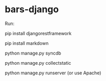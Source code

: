 bars-django
===========
Run:

pip install djangorestframework

pip install markdown


python manage.py syncdb

python manage.py collectstatic

python manage.py runserver (or use Apache)
